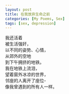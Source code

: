 ```yaml
---
layout: post
title: 在我放弃生命之前
categories: [My Poems, Sex]
tags: [sex, depression]
---
```


我还活着  
被生活强奸，  
以不同的姿势、心情，  
从郊外的空地  
到下午拥挤的地铁。  
我在地铁上流泪，  
望着窗外冰凉的世界，  
邻座的人离开了座位-  
像我曾遇到的所有人一样。
